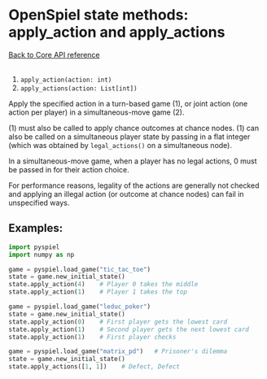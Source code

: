 # OpenSpiel state methods: apply_action and apply_actions

[Back to Core API reference](../api_reference.md) \
<br>

1.  `apply_action(action: int)`
2.  `apply_actions(action: List[int])`

Apply the specified action in a turn-based game (1), or joint action (one action
per player) in a simultaneous-move game (2).

(1) must also be called to apply chance outcomes at chance nodes. (1) can also
be called on a simultaneous player state by passing in a flat integer (which was
obtained by `legal_actions()` on a simultaneous node).

In a simultaneous-move game, when a player has no legal actions, 0 must be
passed in for their action choice.

For performance reasons, legality of the actions are generally not checked and
applying an illegal action (or outcome at chance nodes) can fail in unspecified
ways.

## Examples:

```python
import pyspiel
import numpy as np

game = pyspiel.load_game("tic_tac_toe")
state = game.new_initial_state()
state.apply_action(4)    # Player 0 takes the middle
state.apply_action(1)    # Player 1 takes the top

game = pyspiel.load_game("leduc_poker")
state = game.new_initial_state()
state.apply_action(0)    # First player gets the lowest card
state.apply_action(1)    # Second player gets the next lowest card
state.apply_action(1)    # First player checks

game = pyspiel.load_game("matrix_pd")   # Prisoner's dilemma
state = game.new_initial_state()
state.apply_actions([1, 1])    # Defect, Defect
```

